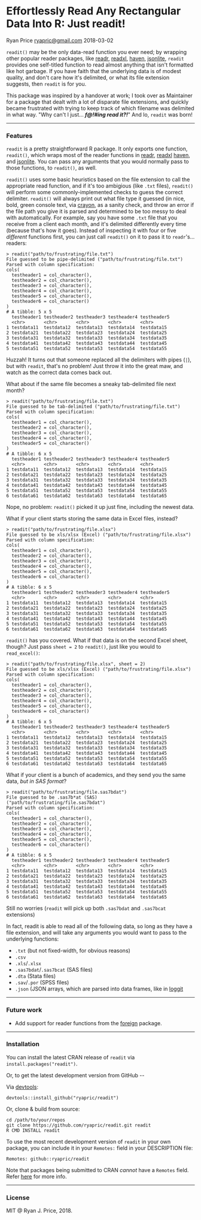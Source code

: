 Effortlessly Read Any Rectangular Data Into R: Just readit!
================
Ryan Price <ryapric@gmail.com>
2018-03-02

`readit()` may be the only data-read function you ever need; by wrapping other popular reader packages, like [readr](https://cran.r-project.org/package=readr), [readxl](https://cran.r-project.org/package=readxl), [haven](https://cran.r-project.org/package=haven), [jsonlite](https://cran.r-project.org/package=jsonlite), `readit` provides one self-titled function to read almost anything that isn't formatted like hot garbage. If you have faith that the underlying data is of modest quality, and don't care how it's delimited, or what its file extension suggests, then `readit` is for you.

This package was inspired by a handover at work; I took over as Maintainer for a package that dealt with a lot of disparate file extensions, and quickly became frustrated with trying to keep track of which filename was delimited in what way. "Why can't I just... ***f@!\#ing read it?!***" And lo, `readit` was born!

------------------------------------------------------------------------

### Features

`readit` is a pretty straightforward R package. It only exports one function, `readit()`, which wraps most of the reader functions in [readr](https://cran.r-project.org/package=readr), [readxl](https://cran.r-project.org/package=readxl) [haven](https://cran.r-project.org/package=haven), and [jsonlite](https://cran.r-project.org/package=jsonlite). You can pass any arguments that you would normally pass to those functions, to `readit()`, as well.

`readit()` uses some basic heuristics based on the file extension to call the appropriate read function, and if it's too ambigious (like `.txt` files), `readit()` will perform some commonly-implemented checks to guess the correct delimiter. `readit()` will always print out what file type it guessed (in nice, bold, green console text, via [crayon](%5Breadr%5D(https://cran.r-project.org/package=crayon)), as a sanity check, and throw an error if the file path you give it is parsed and determined to be too messy to deal with automatically. For example, say you have some `.txt` file that you receive from a client each month, and it's delimited differently every time (because that's how it goes). Instead of inspecting it with four or five *different* functions first, you can just call `readit()` on it to pass it to `readr`'s... readers:

    > readit("path/to/frustrating/file.txt")
    File guessed to be pipe-delimited ("path/to/frustrating/file.txt")
    Parsed with column specification:
    cols(
      testheader1 = col_character(),
      testheader2 = col_character(),
      testheader3 = col_character(),
      testheader4 = col_character(),
      testheader5 = col_character(),
      testheader6 = col_character()
    )
    # A tibble: 5 x 5
      testheader1 testheader2 testheader3 testheader4 testheader5
      <chr>       <chr>       <chr>       <chr>       <chr>
    1 testdata11  testdata12  testdata13  testdata14  testdata15
    2 testdata21  testdata22  testdata23  testdata24  testdata25
    3 testdata31  testdata32  testdata33  testdata34  testdata35
    4 testdata41  testdata42  testdata43  testdata44  testdata45
    5 testdata51  testdata52  testdata53  testdata54  testdata55

Huzzah! It turns out that someone replaced all the delimiters with pipes (`|`), but with `readit`, that's no problem! Just throw it into the great maw, and watch as the correct data comes back out.

What about if the same file becomes a sneaky tab-delimited file next month?

    > readit("path/to/frustrating/file.txt")
    File guessed to be tab-delimited ("path/to/frustrating/file.txt")
    Parsed with column specification:
    cols(
      testheader1 = col_character(),
      testheader2 = col_character(),
      testheader3 = col_character(),
      testheader4 = col_character(),
      testheader5 = col_character()
    )
    # A tibble: 6 x 5
      testheader1 testheader2 testheader3 testheader4 testheader5
      <chr>       <chr>       <chr>       <chr>       <chr>
    1 testdata11  testdata12  testdata13  testdata14  testdata15
    2 testdata21  testdata22  testdata23  testdata24  testdata25
    3 testdata31  testdata32  testdata33  testdata34  testdata35
    4 testdata41  testdata42  testdata43  testdata44  testdata45
    5 testdata51  testdata52  testdata53  testdata54  testdata55
    6 testdata61  testdata62  testdata63  testdata64  testdata65

Nope, no problem: `readit()` picked it up just fine, including the newest data.

What if your client starts storing the same data in Excel files, instead?

    > readit("path/to/frustrating/file.xlsx")
    File guessed to be xls/xlsx (Excel) ("path/to/frustrating/file.xlsx")
    Parsed with column specification:
    cols(
      testheader1 = col_character(),
      testheader2 = col_character(),
      testheader3 = col_character(),
      testheader4 = col_character(),
      testheader5 = col_character(),
      testheader6 = col_character()
    )
    # A tibble: 6 x 5
      testheader1 testheader2 testheader3 testheader4 testheader5
      <chr>       <chr>       <chr>       <chr>       <chr>
    1 testdata11  testdata12  testdata13  testdata14  testdata15
    2 testdata21  testdata22  testdata23  testdata24  testdata25
    3 testdata31  testdata32  testdata33  testdata34  testdata35
    4 testdata41  testdata42  testdata43  testdata44  testdata45
    5 testdata51  testdata52  testdata53  testdata54  testdata55
    6 testdata61  testdata62  testdata63  testdata64  testdata65

`readit()` has you covered. What if that data is on the second Excel sheet, though? Just pass `sheet = 2` to `readit()`, just like you would to `read_excel()`:

    > readit("path/to/frustrating/file.xlsx", sheet = 2)
    File guessed to be xls/xlsx (Excel) ("path/to/frustrating/file.xlsx")
    Parsed with column specification:
    cols(
      testheader1 = col_character(),
      testheader2 = col_character(),
      testheader3 = col_character(),
      testheader4 = col_character(),
      testheader5 = col_character(),
      testheader6 = col_character()
    )
    # A tibble: 6 x 5
      testheader1 testheader2 testheader3 testheader4 testheader5
      <chr>       <chr>       <chr>       <chr>       <chr>
    1 testdata11  testdata12  testdata13  testdata14  testdata15
    2 testdata21  testdata22  testdata23  testdata24  testdata25
    3 testdata31  testdata32  testdata33  testdata34  testdata35
    4 testdata41  testdata42  testdata43  testdata44  testdata45
    5 testdata51  testdata52  testdata53  testdata54  testdata55
    6 testdata61  testdata62  testdata63  testdata64  testdata65

What if your client is a bunch of academics, and they send you the same data, *but in SAS format*?

    > readit("path/to/frustrating/file.sas7bdat")
    File guessed to be .sas7b*at (SAS) ("path/to/frustrating/file.sas7bdat")
    Parsed with column specification:
    cols(
      testheader1 = col_character(),
      testheader2 = col_character(),
      testheader3 = col_character(),
      testheader4 = col_character(),
      testheader5 = col_character(),
      testheader6 = col_character()
    )
    # A tibble: 6 x 5
      testheader1 testheader2 testheader3 testheader4 testheader5
      <chr>       <chr>       <chr>       <chr>       <chr>
    1 testdata11  testdata12  testdata13  testdata14  testdata15
    2 testdata21  testdata22  testdata23  testdata24  testdata25
    3 testdata31  testdata32  testdata33  testdata34  testdata35
    4 testdata41  testdata42  testdata43  testdata44  testdata45
    5 testdata51  testdata52  testdata53  testdata54  testdata55
    6 testdata61  testdata62  testdata63  testdata64  testdata65

Still no worries (`readit` will pick up both `.sas7bdat` and `.sas7bcat` extensions)

In fact, readit is able to read all of the following data, so long as they have a file extension, and will take any arguments you would want to pass to the underlying functions:

-   `.txt` (but not fixed-width, for obvious reasons)
-   `.csv`
-   `.xls`/`.xlsx`
-   `.sas7bdat`/`.sas7bcat` (SAS files)
-   `.dta` (Stata files)
-   `.sav`/`.por` (SPSS files)
-   `.json` (JSON arrays, which are parsed into data frames, like in [loggit](https://cran.r-project.org/package=loggit)

------------------------------------------------------------------------

### Future work

-   Add support for reader functions from the [foreign](https://cran.r-project.org/package=foreign) package.

------------------------------------------------------------------------

### Installation

You can install the latest CRAN release of `readit` via `install.packages("readit")`.

Or, to get the latest development version from GitHub --

Via [devtools](https://github.com/hadley/devtools):

    devtools::install_github("ryapric/readit")

Or, clone & build from source:

    cd /path/to/your/repos
    git clone https://github.com/ryapric/readit.git readit
    R CMD INSTALL readit

To use the most recent development version of `readit` in your own package, you can include it in your `Remotes:` field in your DESCRIPTION file:

    Remotes: github::ryapric/readit

Note that packages being submitted to CRAN *cannot* have a `Remotes` field. Refer [here](https://cran.r-project.org/web/packages/devtools/vignettes/dependencies.html) for more info.

------------------------------------------------------------------------

### License

MIT @ Ryan J. Price, 2018.

